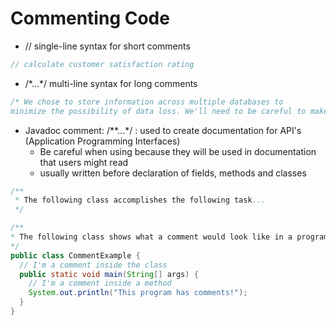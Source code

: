 # Commenting Code

- // single-line syntax for short comments

````java
// calculate customer satisfaction rating
````

- /\*...*/ multi-line syntax for long comments

````java
/* We chose to store information across multiple databases to
minimize the possibility of data loss. We'll need to be careful to make sure it does not go out of sync!*/
````

- Javadoc comment: /\**...\*/ : used to create documentation for API's (Application Programming Interfaces)
  - Be careful when using because they will be used in documentation that users might read
  - usually written before declaration of fields, methods and classes

````java
/**
 * The following class accomplishes the following task...
 */
````

````java
/**
* The following class shows what a comment would look like in a program.
*/
public class CommentExample {
  // I'm a comment inside the class
  public static void main(String[] args) {
    // I'm a comment inside a method
    System.out.println("This program has comments!");
  }
}
````